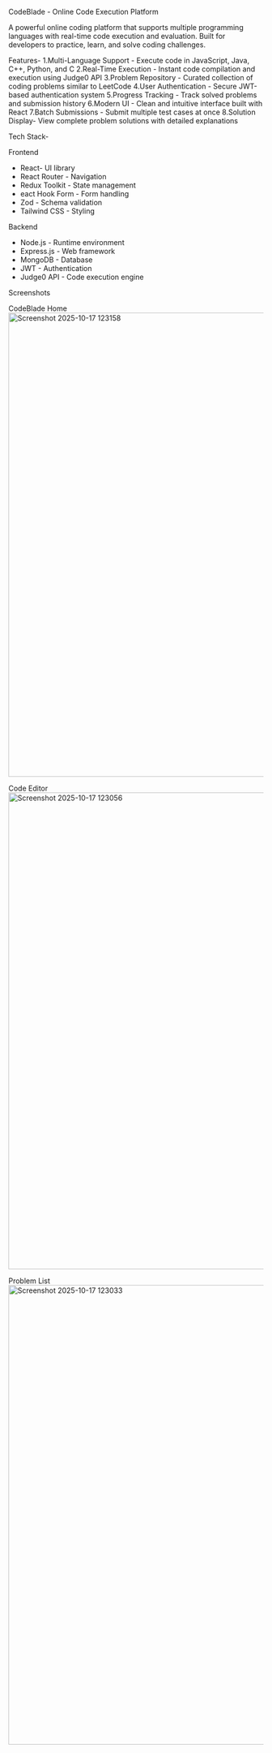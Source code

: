 CodeBlade - Online Code Execution Platform

A powerful online coding platform that supports multiple programming languages with real-time code execution and evaluation. Built for developers to practice, learn, and solve coding challenges.

Features-
1.Multi-Language Support - Execute code in JavaScript, Java, C++, Python, and C
2.Real-Time Execution - Instant code compilation and execution using Judge0 API
3.Problem Repository - Curated collection of coding problems similar to LeetCode
4.User Authentication - Secure JWT-based authentication system
5.Progress Tracking - Track solved problems and submission history
6.Modern UI - Clean and intuitive interface built with React
7.Batch Submissions - Submit multiple test cases at once
8.Solution Display- View complete problem solutions with detailed explanations

Tech Stack-

Frontend
- React- UI library
- React Router - Navigation
- Redux Toolkit - State management
- eact Hook Form - Form handling
- Zod - Schema validation
- Tailwind CSS - Styling

Backend
- Node.js - Runtime environment
- Express.js - Web framework
- MongoDB - Database
- JWT - Authentication
- Judge0 API - Code execution engine

Screenshots

CodeBlade Home
<img width="1888" height="915" alt="Screenshot 2025-10-17 123158" src="https://github.com/user-attachments/assets/ec32f3c0-f898-45c8-b758-4221e8ed27c9" />

Code Editor
<img width="1900" height="940" alt="Screenshot 2025-10-17 123056" src="https://github.com/user-attachments/assets/3533587c-8f66-4bc7-8903-db14758e88a6" />

Problem List
<img width="1835" height="906" alt="Screenshot 2025-10-17 123033" src="https://github.com/user-attachments/assets/c806d032-d683-4b05-b484-c540edb221cc" />



